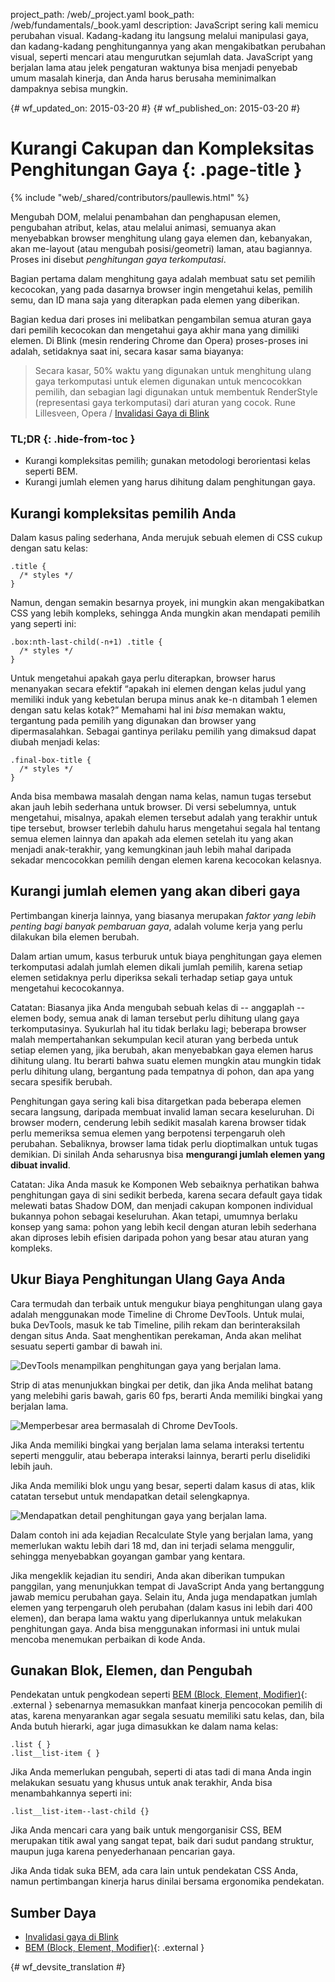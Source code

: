 project_path: /web/_project.yaml
book_path: /web/fundamentals/_book.yaml
description: JavaScript sering kali memicu perubahan visual. Kadang-kadang itu langsung melalui manipulasi gaya, dan kadang-kadang penghitungannya yang akan mengakibatkan perubahan visual, seperti mencari atau mengurutkan sejumlah data. JavaScript yang berjalan lama atau jelek pengaturan waktunya bisa menjadi penyebab umum masalah kinerja, dan Anda harus berusaha meminimalkan dampaknya sebisa mungkin.

{# wf_updated_on: 2015-03-20 #}
{# wf_published_on: 2015-03-20 #}

# Kurangi Cakupan dan Kompleksitas Penghitungan Gaya {: .page-title }

{% include "web/_shared/contributors/paullewis.html" %}

Mengubah DOM, melalui penambahan dan penghapusan elemen, pengubahan atribut, 
kelas, atau melalui animasi, semuanya akan menyebabkan browser menghitung 
ulang gaya elemen dan, kebanyakan, akan me-layout (atau mengubah posisi/geometri) 
laman, atau bagiannya. Proses ini disebut <em>penghitungan gaya terkomputasi</em>.

Bagian pertama dalam menghitung gaya adalah membuat satu set pemilih kecocokan, yang pada dasarnya browser ingin mengetahui kelas, pemilih semu, dan ID mana saja yang diterapkan pada elemen yang diberikan.

Bagian kedua dari proses ini melibatkan pengambilan semua aturan gaya dari pemilih kecocokan dan mengetahui gaya akhir mana yang dimiliki elemen. Di Blink (mesin rendering Chrome dan Opera) proses-proses ini adalah, setidaknya saat ini, secara kasar sama biayanya:

> Secara kasar, 50% waktu yang digunakan untuk menghitung ulang gaya terkomputasi untuk elemen digunakan untuk mencocokkan pemilih, dan sebagian lagi digunakan untuk membentuk RenderStyle (representasi gaya terkomputasi) dari aturan yang cocok.
> Rune Lillesveen, Opera / [Invalidasi Gaya di Blink](https://docs.google.com/document/d/1vEW86DaeVs4uQzNFI5R-_xS9TcS1Cs_EUsHRSgCHGu8/view)

### TL;DR {: .hide-from-toc }

* Kurangi kompleksitas pemilih; gunakan metodologi berorientasi kelas seperti BEM.
* Kurangi jumlah elemen yang harus dihitung dalam penghitungan gaya.

## Kurangi kompleksitas pemilih Anda

Dalam kasus paling sederhana, Anda merujuk sebuah elemen di CSS cukup dengan satu kelas:


    .title {
      /* styles */
    }


Namun, dengan semakin besarnya proyek, ini mungkin akan mengakibatkan CSS yang lebih kompleks, sehingga Anda mungkin akan mendapati pemilih yang seperti ini:


    .box:nth-last-child(-n+1) .title {
      /* styles */
    }


Untuk mengetahui apakah gaya perlu diterapkan, browser harus menanyakan secara efektif “apakah ini elemen dengan kelas judul yang memiliki induk yang kebetulan berupa minus anak ke-n ditambah 1 elemen dengan satu kelas kotak?” Memahami hal ini _bisa_ memakan waktu, tergantung pada pemilih yang digunakan dan browser yang dipermasalahkan. Sebagai gantinya perilaku pemilih yang dimaksud dapat diubah menjadi kelas:


    .final-box-title {
      /* styles */
    }


Anda bisa membawa masalah dengan nama kelas, namun tugas tersebut akan jauh lebih sederhana untuk browser. Di versi sebelumnya, untuk mengetahui, misalnya, apakah elemen tersebut adalah yang terakhir untuk tipe tersebut, browser terlebih dahulu harus mengetahui segala hal tentang semua elemen lainnya dan apakah ada elemen setelah itu yang akan menjadi anak-terakhir, yang kemungkinan jauh lebih mahal daripada sekadar mencocokkan pemilih dengan elemen karena kecocokan kelasnya.

## Kurangi jumlah elemen yang akan diberi gaya
Pertimbangan kinerja lainnya, yang biasanya merupakan _faktor yang lebih penting bagi banyak pembaruan gaya_, adalah volume kerja yang perlu dilakukan bila elemen berubah.

Dalam artian umum, kasus terburuk untuk biaya penghitungan gaya elemen terkomputasi adalah jumlah elemen dikali jumlah pemilih, karena setiap elemen setidaknya perlu diperiksa sekali terhadap setiap gaya untuk mengetahui kecocokannya.

Catatan: Biasanya jika Anda mengubah sebuah kelas di -- anggaplah -- elemen body, semua anak di laman tersebut perlu dihitung ulang gaya terkomputasinya. Syukurlah hal itu tidak berlaku lagi; beberapa browser malah mempertahankan sekumpulan kecil aturan yang berbeda untuk setiap elemen yang, jika berubah, akan menyebabkan gaya elemen harus dihitung ulang. Itu berarti bahwa suatu elemen mungkin atau mungkin tidak perlu dihitung ulang, bergantung pada tempatnya di pohon, dan apa yang secara spesifik berubah.

Penghitungan gaya sering kali bisa ditargetkan pada beberapa elemen secara langsung, daripada membuat invalid laman secara keseluruhan. Di browser modern, cenderung lebih sedikit masalah karena browser tidak perlu memeriksa semua elemen yang berpotensi terpengaruh oleh perubahan. Sebaliknya, browser lama tidak perlu dioptimalkan untuk tugas demikian. Di sinilah Anda seharusnya bisa **mengurangi jumlah elemen yang dibuat invalid**.

Catatan: Jika Anda masuk ke Komponen Web sebaiknya perhatikan bahwa penghitungan gaya di sini sedikit berbeda, karena secara default gaya tidak melewati batas Shadow DOM, dan menjadi cakupan komponen individual bukannya pohon sebagai keseluruhan. Akan tetapi, umumnya berlaku konsep yang sama: pohon yang lebih kecil dengan aturan lebih sederhana akan diproses lebih efisien daripada pohon yang besar atau aturan yang kompleks.

## Ukur Biaya Penghitungan Ulang Gaya Anda

Cara termudah dan terbaik untuk mengukur biaya penghitungan ulang gaya adalah menggunakan mode Timeline di Chrome DevTools. Untuk mulai, buka DevTools, masuk ke tab Timeline, pilih rekam dan berinteraksilah dengan situs Anda. Saat menghentikan perekaman, Anda akan melihat sesuatu seperti gambar di bawah ini.

<img src="images/reduce-the-scope-and-complexity-of-style-calculations/long-running-style.jpg"  alt="DevTools menampilkan penghitungan gaya yang berjalan lama.">

Strip di atas menunjukkan bingkai per detik, dan jika Anda melihat batang yang melebihi garis bawah, garis 60 fps, berarti Anda memiliki bingkai yang berjalan lama.

<img src="images/reduce-the-scope-and-complexity-of-style-calculations/frame-selection.jpg"  alt="Memperbesar area bermasalah di Chrome DevTools.">

Jika Anda memiliki bingkai yang berjalan lama selama interaksi tertentu seperti menggulir, atau beberapa interaksi lainnya, berarti perlu diselidiki lebih jauh.

Jika Anda memiliki blok ungu yang besar, seperti dalam kasus di atas, klik catatan tersebut untuk mendapatkan detail selengkapnya.

<img src="images/reduce-the-scope-and-complexity-of-style-calculations/style-details.jpg"  alt="Mendapatkan detail penghitungan gaya yang berjalan lama.">

Dalam contoh ini ada kejadian Recalculate Style yang berjalan lama, yang memerlukan waktu lebih dari 18 md, dan ini terjadi selama menggulir, sehingga menyebabkan goyangan gambar yang kentara.

Jika mengeklik kejadian itu sendiri, Anda akan diberikan tumpukan panggilan, yang menunjukkan tempat di JavaScript Anda yang bertanggung jawab memicu perubahan gaya. Selain itu, Anda juga mendapatkan jumlah elemen yang terpengaruh oleh perubahan (dalam kasus ini lebih dari 400 elemen), dan berapa lama waktu yang diperlukannya untuk melakukan penghitungan gaya. Anda  bisa menggunakan informasi ini untuk mulai mencoba menemukan perbaikan di kode Anda.

## Gunakan Blok, Elemen, dan Pengubah

Pendekatan untuk pengkodean seperti [BEM (Block, Element, Modifier)](https://bem.info/){: .external } sebenarnya memasukkan manfaat kinerja pencocokan pemilih di atas, karena menyarankan agar segala sesuatu memiliki satu kelas, dan, bila Anda butuh hierarki, agar juga dimasukkan ke dalam nama kelas:


    .list { }
    .list__list-item { }


Jika Anda memerlukan pengubah, seperti di atas tadi di mana Anda ingin melakukan sesuatu yang khusus untuk anak terakhir, Anda bisa menambahkannya seperti ini:


    .list__list-item--last-child {}


Jika Anda mencari cara yang baik untuk mengorganisir CSS, BEM merupakan titik awal yang sangat tepat, baik dari sudut pandang struktur, maupun juga karena penyederhanaan pencarian gaya.

Jika Anda tidak suka BEM, ada cara lain untuk pendekatan CSS Anda, namun pertimbangan kinerja harus dinilai bersama ergonomika pendekatan.

## Sumber Daya

* [Invalidasi gaya di Blink](https://docs.google.com/document/d/1vEW86DaeVs4uQzNFI5R-_xS9TcS1Cs_EUsHRSgCHGu8/edit)
* [BEM (Block, Element, Modifier)](https://bem.info/){: .external }


{# wf_devsite_translation #}
